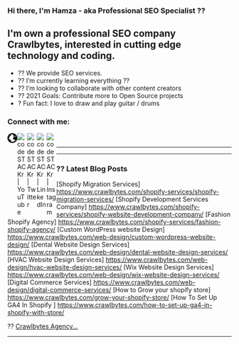### Hi there, I'm Hamza - aka Professional SEO Specialist ??
## I'm own a professional SEO company Crawlbytes, interested in cutting edge technology and coding.

- ?? We provide SEO services.
- ?? I’m currently learning everything ??
- ?? I’m looking to collaborate with other content creators
- ?? 2021 Goals: Contribute more to Open Source projects
- ? Fun fact: I love to draw and play guitar / drums


### Connect with me:

[<img align="left" alt="codeSTACKr.com" width="22px" src="https://raw.githubusercontent.com/iconic/open-iconic/master/svg/globe.svg" />][website]
[<img align="left" alt="codeSTACKr | YouTube" width="22px" src="https://cdn.jsdelivr.net/npm/simple-icons@v3/icons/youtube.svg" />][youtube]
[<img align="left" alt="codeSTACKr | Twitter" width="22px" src="https://cdn.jsdelivr.net/npm/simple-icons@v3/icons/twitter.svg" />][twitter]
[<img align="left" alt="codeSTACKr | LinkedIn" width="22px" src="https://cdn.jsdelivr.net/npm/simple-icons@v3/icons/linkedin.svg" />][linkedin]
[<img align="left" alt="codeSTACKr | Instagram" width="22px" src="https://cdn.jsdelivr.net/npm/simple-icons@v3/icons/instagram.svg" />][instagram]

<br />

---

---

### ?? Latest Blog Posts

<!-- BLOG-POST-LIST:START -->
[Shopify Migration Services] https://www.crawlbytes.com/shopify-services/shopify-migration-services/
[Shopify Development Services Company] https://www.crawlbytes.com/shopify-services/shopify-website-development-company/
[Fashion Shopify Agency] https://www.crawlbytes.com/shopify-services/fashion-shopify-agency/
[Custom WordPress website Design] https://www.crawlbytes.com/web-design/custom-wordpress-website-design/
[Dental Website Design Services] https://www.crawlbytes.com/web-design/dental-website-design-services/
[HVAC Website Design Services] https://www.crawlbytes.com/web-design/hvac-website-design-services/
[Wix Website Design Services] https://www.crawlbytes.com/web-design/wix-website-design-services/
[Digital Commerce Services] https://www.crawlbytes.com/web-design/digital-commerce-services/
[How to Grow your shopify store] https://www.crawlbytes.com/grow-your-shopify-store/
[How To Set Up GA4 In Shopify ] https://www.crawlbytes.com/how-to-set-up-ga4-in-shopify-with-store/

<!-- BLOG-POST-LIST:END -->

?? [Crawlbytes Agency...](https://www.crawlbytes.com/)

---


[website]: https://www.crawlbytes.com/shopify-services/shopify-migration-services/
[twitter]: https://twitter.com/crawlbytes
[youtube]: https://www.youtube.com/c/crawlbytes
[instagram]: https://www.instagram.com/crawlbytes/
[linkedin]: https://www.linkedin.com/company/28472299/
